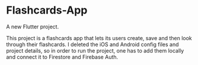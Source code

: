 # Flashcards-App

A new Flutter project.

This project is a flashcards app that lets its users create, save and then look through their flashcards. I deleted the iOS and Android config files and project details, so in order to run the project, one has to add them locally and connect it to Firestore and Firebase Auth.
